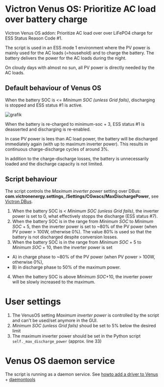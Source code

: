 # Victron Venus OS: Prioritize AC load over battery charge
Victron Venus OS addon: Prioritize AC load over over LiFePO4 charge for ESS Status Reason Code #1.

The script is used in an ESS mode 1 environment where the PV power is mainly used for the AC loads (=household) and to charge the battery. The battery delivers the power for the AC loads during the night.

On cloudy days with almost no sun, all PV power is directly needed by the AC loads.

## Default behaviour of Venus OS
When the battery SOC is <= *Minimum SOC (unless Grid fails)*, discharging is stopped and ESS status #1 is active.

![grafik](https://user-images.githubusercontent.com/95424140/153350133-3eb52bd4-718a-4ce0-a0ea-916810f8edb7.png)

When the battery is re-charged to minimum-soc + 3, ESS status #1 is deasserted and discharging is re-enabled.

In case PV power is lees than AC load power, the battery will be discharged immediately again (with up to maximum inverter power). This results in continuous charge-discharge cycles of around 3%.

In addition to the charge-discharge losses, the battery is unnecessarily loaded and the discharge capacity is not limited.

## Script behaviour
The script controls the *Maximum inverter power* setting over DBus: **com.victronenergy.settings, /Settings/CGwacs/MaxDischargePower**, see [Victron DBus](https://github.com/victronenergy/venus/wiki/dbus).
1. When the battery SOC is < *Minimum SOC (unless Grid fails)*, the inverter power is set to 0, what effectively stopps the discharge (ESS status #7).
2. When the battery SOC is in the range from *Minimum SOC* to *Minimum SOC* + 5, then the inverter power is set to ~80% of the PV power (when PV power > 100W, otherwise 0%). The value 80% is used so that the battery is not discharged despite conversion losses.
3. When the battery SOC is in the range from *Minimum SOC* + 5 to *Minimum SOC* + 10, then the inverter power is set 
 - A) in charge phase to ~80% of the PV power (when PV power > 100W, otherwise 0%),
 - B) in discharge phase to 50% of the maximum power.
4. When the battery SOC is above *Minimum SOC*+10, the inverter power will be slowly increased to the maximum.


# User settings
1. The VenusOS setting *Maximum inverter power* is controlled by the script and can't be used/set anymore in the GUI.
2. *Minimum SOC (unless Grid fails)* shoud be set to 5% below the desired limit
3. The maximum inverter power should be set in the Python script `self._max_discharge_power` (approx. line 33)


# Venus OS daemon service
The script is running as a daemon service. 
See [howto add a driver to Venus](https://github.com/victronenergy/venus/wiki/howto-add-a-driver-to-Venus#3-installing-a-driver) + [daemontools](https://cr.yp.to/daemontools.html)
